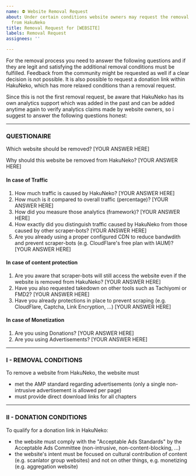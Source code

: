 ```yaml
---
name: ⛔ Website Removal Request
about: Under certain conditions website owners may request the removal of their website
  from HakuNeko
title: Removal Request for [WEBSITE]
labels: Removal Request
assignees: ''

---
```


For the removal process you need to answer the following questions and if they are legit and satisfying the additional removal conditions must be fulfilled. Feedback from the community might be requested as well if a clear decision is not possible. It is also possible to request a donation link within HakuNeko, which has more relaxed conditions than a removal request.

Since this is not the first removal request, be aware that HakuNeko has its own analytics support which was added in the past and can be added anytime again to verify analytics claims made by website owners, so i suggest to answer the following questions honest:

----

### QUESTIONAIRE

Which website should be removed?
[YOUR ANSWER HERE]

Why should this website be removed from HakuNeko?
[YOUR ANSWER HERE]

#### In case of Traffic
1. How much traffic is caused by HakuNeko?
[YOUR ANSWER HERE]
2. How much is it compared to overall traffic (percentage)?
[YOUR ANSWER HERE]
3. How did you measure those analytics (framework)?
[YOUR ANSWER HERE]
4. How exactly did you distinguish traffic caused by HakuNeko from those caused by other scraper-bots?
[YOUR ANSWER HERE]
5. Are you already using a proper configured CDN to reduce bandwdith and prevent scraper-bots (e.g. CloudFlare's free plan with IAUM)?
[YOUR ANSWER HERE]

#### In case of content protection
1. Are you aware that scraper-bots will still access the website even if the website is removed from HakuNeko?
[YOUR ANSWER HERE]
2. Have you also requested takedown on other tools such as Tachiyomi or FMD2?
[YOUR ANSWER HERE]
3. Have you already protections in place to prevent scraping (e.g. CloudFlare, Captcha, Link Encryption, ...)
[YOUR ANSWER HERE]

#### In case of Monetization
1. Are you using Donations?
[YOUR ANSWER HERE]
2. Are you using Advertisements?
[YOUR ANSWER HERE]

----

### I - REMOVAL CONDITIONS

To remove a website from HakuNeko, the website must
- met the AMP standard regarding advertisements (only a single non-intrusive advertisement is allowed per page)
- must provide direct download links for all chapters

----

### II - DONATION CONDITIONS

To qualify for a donation link in HakuNeko:
- the website must comply with the "Acceptable Ads Standards" by the Acceptable Ads Committee (non-intrusive, non-content-blocking, ...)
- the website's intent must be focused on cultural contribution of content (e.g. scanlator group websites) and not on other things, e.g. monetizing (e.g. aggregation website)